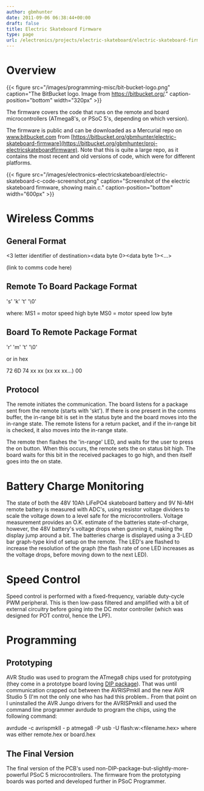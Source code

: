 ```yaml
---
author: gbmhunter
date: 2011-09-06 06:38:44+00:00
draft: false
title: Electric Skateboard Firmware
type: page
url: /electronics/projects/electric-skateboard/electric-skateboard-firmware
---
```


# Overview


{{< figure src="/images/programming-misc/bit-bucket-logo.png" caption="The BitBucket logo. Image from https://bitbucket.org/." caption-position="bottom" width="320px" >}}

The firmware covers the code that runs on the remote and board microcontrollers (ATmega8's, or PSoC 5's, depending on which version).

The firmware is public and can be downloaded as a Mercurial repo on www.bitbucket.com from [https://bitbucket.org/gbmhunter/electric-skateboard-firmware](https://bitbucket.org/gbmhunter/proj-electricskateboardfirmware). Note that this is quite a large repo, as it contains the most recent and old versions of code, which were for different platforms.

{{< figure src="/images/electronics-electricskateboard/electric-skateboard-c-code-screenshot.png" caption="Screenshot of the electric skateboard firmware, showing main.c." caption-position="bottom" width="600px" >}}


# Wireless Comms




## General Format


<3 letter identifier of destination><number of data bytes n><data byte 0><data byte 1><...><data byte n><checksum>

(link to comms code here)


## Remote To Board Package Format


's' 'k' 't' <number of data bytes> <status byte> <MS1> <MS0> '\0'

where:
MS1 = motor speed high byte
MS0 = motor speed low byte


## Board To Remote Package Format


'r' 'm' 't' <number of data bytes> <status byte> '\0'

or in hex

72 6D 74 xx xx (xx xx xx...) 00


## Protocol


The remote initiates the communication. The board listens for a package sent from the remote (starts with 'skt'). If there is one present in the comms buffer, the in-range bit is set in the status byte and the board moves into the in-range state. The remote listens for a return packet, and if the in-range bit is checked, it also moves into the in-range state.

The remote then flashes the 'in-range' LED, and waits for the user to press the on button. When this occurs, the remote sets the on status bit high. The board waits for this bit in the received packages to go high, and then itself goes into the on state.


# Battery Charge Monitoring


The state of both the 48V 10Ah LiFePO4 skateboard battery and 9V Ni-MH remote battery is measured with ADC's, using resistor voltage dividers to scale the voltage down to a level safe for the microcontrollers. Voltage measurement provides an O.K. estimate of the batteries state-of-charge, however, the 48V battery's voltage drops when gunning it, making the display jump around a bit. The batteries charge is displayed using a 3-LED bar graph-type kind of setup on the remote. The LED's are flashed to increase the resolution of the graph (the flash rate of one LED increases as the voltage drops, before moving down to the next LED).


# Speed Control


Speed control is performed with a fixed-frequency, variable duty-cycle PWM peripheral. This is then low-pass filtered and amplified with a bit of external circuitry before going into the DC motor controller (which was designed for POT control, hence the LPF).


# Programming




## Prototyping


AVR Studio was used to program the ATmega8 chips used for prototyping (they come in a prototype board loving [DIP package](http://blog.mbedded.ninja/electronics/circuit-design/component-packages)). That was until communication crapped out between the AVRISPmkII and the new AVR Studio 5 (I'm not the only one who has had this problem.. From that point on I uninstalled the AVR Jungo drivers for the AVRISPmkII and used the command line programmer avrdude to program the chips, using the following command:

avrdude -c avrispmkII - p atmega8 -P usb -U flash:w:<filename.hex>
where <filename> was either remote.hex or board.hex


## The Final Version


The final version of the PCB's used non-DIP-package-but-slightly-more-powerful PSoC 5 microcontrollers. The firmware from the prototyping boards was ported and developed further in PSoC Programmer.
